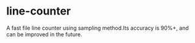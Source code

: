 # line-counter
A fast file line counter using sampling method.Its accuracy is 90%+, and can be improved in the future.
